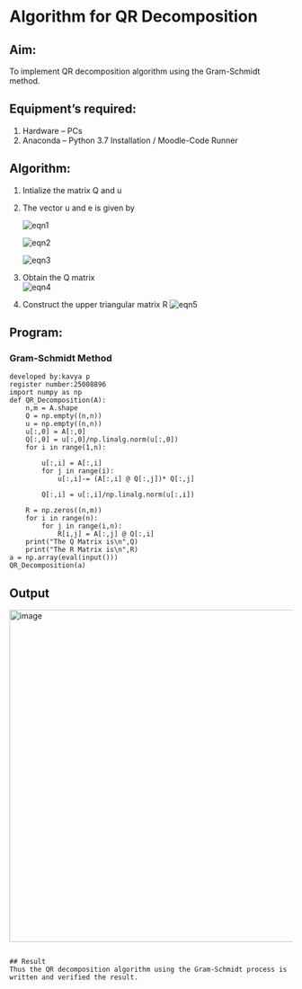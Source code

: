 # Algorithm for QR Decomposition
## Aim:
To implement QR decomposition algorithm using the Gram-Schmidt method.
## Equipment’s required:
1.	Hardware – PCs
2.	Anaconda – Python 3.7 Installation / Moodle-Code Runner
## Algorithm:
1.	Intialize the matrix Q and u
2.	The vector u and e is given by

    ![eqn1](./ex4.jpg)

    ![eqn2](./ex6.jpg)

    ![eqn3](./ex3.jpg)

3.	Obtain the Q matrix   
    ![eqn4](./ex1.jpg)
4.	Construct the upper triangular matrix R
    ![eqn5](./ex2.jpg)



## Program:
### Gram-Schmidt Method
```
developed by:kavya p
register number:25008896
import numpy as np
def QR_Decomposition(A):
    n,m = A.shape
    Q = np.empty((n,n))
    u = np.empty((n,n))
    u[:,0] = A[:,0]
    Q[:,0] = u[:,0]/np.linalg.norm(u[:,0])
    for i in range(1,n):
        
        u[:,i] = A[:,i]
        for j in range(i):
            u[:,i]-= (A[:,i] @ Q[:,j])* Q[:,j]
            
        Q[:,i] = u[:,i]/np.linalg.norm(u[:,i])
    
    R = np.zeros((n,m)) 
    for i in range(n):
        for j in range(i,n):
            R[i,j] = A[:,j] @ Q[:,i]
    print("The Q Matrix is\n",Q)
    print("The R Matrix is\n",R)
a = np.array(eval(input()))
QR_Decomposition(a)
```

## Output

<img width="1038" height="591" alt="image" src="https://github.com/user-attachments/assets/01da3858-27d0-43e9-9c21-10f9cfec2ec1" />

```

## Result
Thus the QR decomposition algorithm using the Gram-Schmidt process is written and verified the result.

